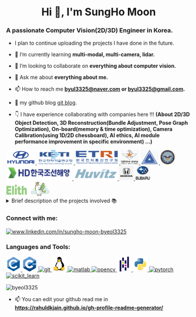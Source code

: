 <h1 align="center">Hi 👋, I'm SungHo Moon</h1>
<h3 align="left">A passionate Computer Vision(2D/3D) Engineer in Korea.</h3>

- I plan to continue uploading the projects I have done in the future.

- 🌱 I’m currently learning **multi-modal, multi-camera, lidar.**

- 👯 I’m looking to collaborate on **everything about computer vision.**

- 💬 Ask me about **everything about me.**

- 📫 How to reach me **byul3325@naver.com or byul3325@gmail.com.**

- 🙊	my github blog [git blog](https://byeol3325.github.io/).

- 👇 I have experience collaborating with companies here !!! **(About 2D/3D Object Detection, 3D Reconstruction(Bundle Adjustment, Pose Graph Optimization), On-board(memory & time optimization), Camera Calibration(using 1D/2D chessboard), AI ethics, AI module performance improvement in specific environment) ...)**
<a href="https://www.hyundai.com/" target="_blank" rel="noreferrer">
  <img src="imgs/hyundai_motor_company.png" alt="Hyundai Motor Company" width="80" height="40"/>
</a> <a href="https://www.keti.re.kr/main/main.php" target="_blank" rel="noreferrer"> <img src="imgs/keti.png" alt="KETI" width="100" height="40"/> </a> <a href="https://www.etri.re.kr/intro.html" target="_blank" rel="noreferrer"> <img src="imgs/etri.png" alt="ETRI" width="120" height="40"/> </a> <a href="https://www.mnd.go.kr/mbshome/mbs/mnd/index.jsp" target="_blank" rel="noreferrer"> <img src="imgs/ministry_of_national_defense.png" alt="Ministry of National Defense" width="50" height="40"/> </a> <a href="https://www.army.mil.kr/sites/army/index.do" target="_blank" rel="noreferrer"> <img src="imgs/headquarters.png" alt="ROKA Headquarters Insignia" width="50" height="40"/> </a> <a href="https://www.defense.gov/" target="_blank" rel="noreferrer"> <img src="imgs/us_dod.png" alt="U.S Department of Defense logo" width="40" height="40"/> </a> <a href="https://www.hdksoe.co.kr/" target="_blank" rel="noreferrer"> <img src="imgs/hd_shipping.png" alt="HD Korea shipbuilding & Offshore Engineering" width="180" height="40"/> </a> <a href="https://www.huvitz.com/" target="_blank" rel="noreferrer"> <img src="imgs/huvitz.png" alt="Huvitz logo" width="120" height="40"/> </a> <a href="https://www.honda.co.jp/" target="_blank" rel="noreferrer"> <img src="imgs/honda.png" alt="honda logo" width="40" height="40"/> </a> <a href="https://www.subaru.com/" target="_blank" rel="noreferrer"> <img src="imgs/subaru.png" alt="subaru logo" width="40" height="40"/> </a> <a href="https://www.elith.co.jp/" target="_blank" rel="noreferrer"> <img src="imgs/elith.png" alt="eligh logo" width="120" height="40"/> </a>


<details>
  <summary>Brief description of the projects involved 📚 </summary>
1. 3D Building Exterior Reconstruction(KETI <img src="imgs/keti.png" alt="KETI" width="100" height="40"/>) - 20.08 ~ 20.12 
- 목표 : 3D Reconstruction using monocular images
- 역할 : (Lead Researcher, 80% contribution) sift/surf keypoint matching, 에피폴라라인 구하기, 카메라 간 관계 찾기, PnP, BA 등 전반적인 모든 3D reconstruction 과정들 개발
- 성과 : monocular images들을 통한 3D reconstruction 모듈 개발

2. Robust monocular camera 3D object detection in various camera environments(Hyundai) - 21.03 ~ 22.06
- Lead Researcher (70% contribution)
- 목표 : monocular camera 3D object detection이 카메라 환경에 따라 성능이 크게 저하되는 문제를 해결
- 역할 : Developed data augmentation for images with varying camera rotations/translation, Identified the causes of performance degradation, and developed 성능저하 방지하는 교정 알고리즘 개발
- 성과 : 성능 저하의 원인을 파악하였고 학습없이 ~ 수치 찾기

3. Road Object Position/Speed Estimation Module Development - 22.08 ~ 22.12
- Lead Researcher (80% contribution)
- 목표 : CCTV 카메라 촬영 영상만을 활용하여 객체 위치 및 속도 추정 모듈 개발
- 역할 : Road detection and warping, vehicle speed estimation and 성능향상 optimization
- 성과 : 해당 데이터 셋 내에서 차량의 속도를 90%이상의 정확도로 검출하였음

4. Miltitary Scientific Surveillance System(육군본부) - 23.03 ~ 23.09
- Performance Enhancement Officer (30% contribution)
- 목표 : AI 경계감시시스템 구축을 통해 오탐지/미탐지 감소 및 정탐지 향상
- 역할 : TOD 카메라 정보(카메라로부터 절대 거리 가능)를 활용하여 오탐지를 획기적으로 줄였음
- 성과 : 기존 대비 오탐지를 10% 줄였음

5. AI 무기체계 시험평가 기준 설립(육군본부, 미국방부) - 23.03 ~ 24.06
- AI 시험평가 연구원 (30% contribution)
- Goal : Develop new testing and evaluation standards for AI weapon systems, which differ significantly from traditional weapon systems.
- Role : As an AI Test and Evaluation Researcher, collaborated with the U.S. Department of Defense, coordinated with the Ministry of National Defense, and conducted extensive research on AI weapon systems, including identifying requirements (Contribution 30%).
- Achievements : Established initial standards for the Military Performance Certification Center (including dataset construction, baseline model development, and formulation of various strategies).

6. AI 시험평가 기준 모델 연구개발(육군본부) - 23.10 ~ 24.06
- Lead Researcher (60% contribution)
- Goal : When introducing various AI weapon systems in the Army, create a military learning/test data set and build an AI model that serves as a standard.
- Role : Developed an Auto-Labeler for military datasets, performed data cleansing and construction, and developed a baseline model for performance verification (Contribution 60%).
- Achievements : Established initial standards for the Military Performance Certification Center(including dataset construction, baseline model development, and formulation of various strategies).


7. 프로젝트 이름 찾기(휴비츠) - 24.06 ~ 24.12
- 핵심 개발자 (40% contribution)
- 목표 : 
- 역할 : Multi-Thread와 자료구조 개선을 통한 최적화
- 성과 : 성능 저하 없이 기존 알고리즘 대비 최대 60% 속도 향상

8. 프로젝트 이름 찾기(현대조선해양) - 24.09 ~ 24.11
- 핵심 개발자 (40% contribution)
- 목표 : 
- 역할 : 원형격자 chess board를 통한 camera calibration 모듈 개발
- 성과 : ~(수치 찾아두기)의 정확도로 원형 chess board 활용하는 camera calibration 모듈개발

9. 알약 검출 및 인식(ETRI) - 24.09 ~ 24.12 => 문서 찾아보기
- Lead Researcher (80% contribution)
- 목표 : 
- 역할 : 추가적인 2D 알약 검출 알고리즘 학습없이 알약을 검출하고 어떠한 알약인지 인식하는 알고리즘 개발(Template matching, color 고려, warping 등)
- 성과 : 

10. 프로젝트 이름 찾기(Honda) - 24.10 ~ 24.12
- 목표 : 
- 역할 : (핵심 개발자, 40% contribution)text -> 3D model, 3D model + text => 수정된 3D model
- 성과 : 

11. 주행 사고 vlm(subaru) - 24.11. 25.01
- 목표 :
- 역할 : (핵심 개발자, 40% contribution)
- 성과 : 시퀀스 이미지를 받아서 주행도중에 위험한 순간 주의를 하는 vlm 개발

12. 구강암 검출 알고리즘 개발 - 24.11 ~ 24.12
- 목표 : 기존 모델보다 뛰어난 구강암 검출 및 segmentation 하는 알고리즘 개발
- 역할 : (핵심 개발자, 80% contribution)
- 성과 : 정상 / 양성구강암 / 음성구강암을 segmentation 하는 알고리즘 개발
  
</details>


  

<h3 align="left">Connect with me:</h3>
<p align="left">
<a href="https://www.linkedin.com/in/sungho-moon-byeol3325" target="blank"><img align="center" src="https://raw.githubusercontent.com/rahuldkjain/github-profile-readme-generator/master/src/images/icons/Social/linked-in-alt.svg" alt="www.linkedin.com/in/sungho-moon-byeol3325" height="30" width="40" /></a>
</p>

<h3 align="left">Languages and Tools:</h3>
<p align="left"> <a href="https://www.cprogramming.com/" target="_blank" rel="noreferrer"> <img src="https://raw.githubusercontent.com/devicons/devicon/master/icons/c/c-original.svg" alt="c" width="40" height="40"/> </a> <a href="https://www.w3schools.com/cpp/" target="_blank" rel="noreferrer"> <img src="https://raw.githubusercontent.com/devicons/devicon/master/icons/cplusplus/cplusplus-original.svg" alt="cplusplus" width="40" height="40"/> </a> <a href="https://git-scm.com/" target="_blank" rel="noreferrer"> <img src="https://www.vectorlogo.zone/logos/git-scm/git-scm-icon.svg" alt="git" width="40" height="40"/> </a> <a href="https://www.linux.org/" target="_blank" rel="noreferrer"> <img src="https://raw.githubusercontent.com/devicons/devicon/master/icons/linux/linux-original.svg" alt="linux" width="40" height="40"/> </a> <a href="https://www.mathworks.com/" target="_blank" rel="noreferrer"> <img src="https://upload.wikimedia.org/wikipedia/commons/2/21/Matlab_Logo.png" alt="matlab" width="40" height="40"/> </a> <a href="https://opencv.org/" target="_blank" rel="noreferrer"> <img src="https://www.vectorlogo.zone/logos/opencv/opencv-icon.svg" alt="opencv" width="40" height="40"/> </a> <a href="https://pandas.pydata.org/" target="_blank" rel="noreferrer"> <img src="https://raw.githubusercontent.com/devicons/devicon/2ae2a900d2f041da66e950e4d48052658d850630/icons/pandas/pandas-original.svg" alt="pandas" width="40" height="40"/> </a> <a href="https://www.python.org" target="_blank" rel="noreferrer"> <img src="https://raw.githubusercontent.com/devicons/devicon/master/icons/python/python-original.svg" alt="python" width="40" height="40"/> </a> <a href="https://pytorch.org/" target="_blank" rel="noreferrer"> <img src="https://www.vectorlogo.zone/logos/pytorch/pytorch-icon.svg" alt="pytorch" width="40" height="40"/> </a> <a href="https://scikit-learn.org/" target="_blank" rel="noreferrer"> <img src="https://upload.wikimedia.org/wikipedia/commons/0/05/Scikit_learn_logo_small.svg" alt="scikit_learn" width="40" height="40"/> </a> </p>

<p><img align="center" src="https://github-readme-stats.vercel.app/api/top-langs?username=byeol3325&show_icons=true&locale=en&layout=compact" alt="byeol3325" /></p>

- 📫 You can edit your github read me in **https://rahuldkjain.github.io/gh-profile-readme-generator/**
